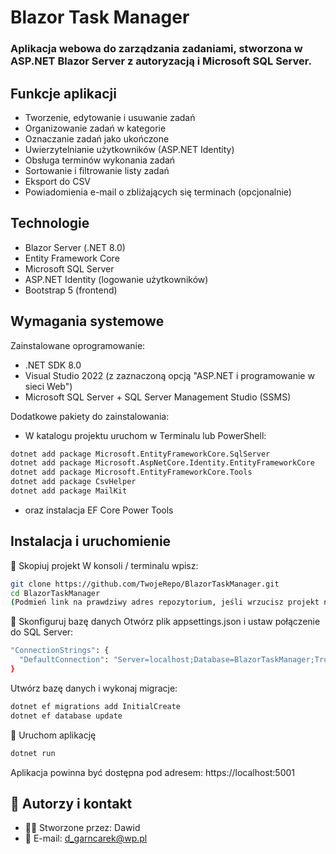 # Blazor Task Manager
### Aplikacja webowa do zarządzania zadaniami, stworzona w ASP.NET Blazor Server z autoryzacją i Microsoft SQL Server.

## Funkcje aplikacji
- Tworzenie, edytowanie i usuwanie zadań
- Organizowanie zadań w kategorie
- Oznaczanie zadań jako ukończone
- Uwierzytelnianie użytkowników (ASP.NET Identity)
- Obsługa terminów wykonania zadań
- Sortowanie i filtrowanie listy zadań
- Eksport do CSV
- Powiadomienia e-mail o zbliżających się terminach (opcjonalnie)

## Technologie
- Blazor Server (.NET 8.0)
- Entity Framework Core
- Microsoft SQL Server
- ASP.NET Identity (logowanie użytkowników)
- Bootstrap 5 (frontend)

## Wymagania systemowe
Zainstalowane oprogramowanie:
- .NET SDK 8.0
- Visual Studio 2022 (z zaznaczoną opcją "ASP.NET i programowanie w sieci Web")
- Microsoft SQL Server + SQL Server Management Studio (SSMS)

Dodatkowe pakiety do zainstalowania:
- W katalogu projektu uruchom w Terminalu lub PowerShell:

```bash
dotnet add package Microsoft.EntityFrameworkCore.SqlServer
dotnet add package Microsoft.AspNetCore.Identity.EntityFrameworkCore
dotnet add package Microsoft.EntityFrameworkCore.Tools
dotnet add package CsvHelper
dotnet add package MailKit
```
- oraz instalacja EF Core Power Tools

## Instalacja i uruchomienie
🔹 Skopiuj projekt
W konsoli / terminalu wpisz:

  ```bash
  git clone https://github.com/TwojeRepo/BlazorTaskManager.git
  cd BlazorTaskManager
  (Podmień link na prawdziwy adres repozytorium, jeśli wrzucisz projekt na GitHub.)
  ```
🔹 Skonfiguruj bazę danych
Otwórz plik appsettings.json i ustaw połączenie do SQL Server:

  ```bash
  "ConnectionStrings": {
    "DefaultConnection": "Server=localhost;Database=BlazorTaskManager;Trusted_Connection=True;TrustServerCertificate=True;"
  }
  ```
Utwórz bazę danych i wykonaj migracje:

  ```bash
  dotnet ef migrations add InitialCreate
  dotnet ef database update
  ```
🔹 Uruchom aplikację

  ```bash
  dotnet run
  ```

Aplikacja powinna być dostępna pod adresem:
https://localhost:5001

## 📝 Autorzy i kontakt
- 👨‍💻 Stworzone przez: Dawid
- 📧 E-mail: d_garncarek@wp.pl
